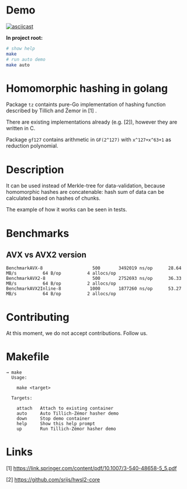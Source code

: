 # Demo

[![asciicast](https://asciinema.org/a/IArEDLTrQyabI3agSSpINoqNu.svg)](https://asciinema.org/a/IArEDLTrQyabI3agSSpINoqNu)

**In project root:**

```bash
# show help
make
# run auto demo
make auto
```

# Homomorphic hashing in golang

Package `tz` containts pure-Go implementation of hashing function described by Tillich and Źemor in [1] .

There are existing implementations already (e.g. [2]), however they are written in C.

Package `gf127` contains arithmetic in `GF(2^127)` with `x^127+x^63+1` as reduction polynomial.

# Description

It can be used instead of Merkle-tree for data-validation, because homomorphic hashes
are concatenable: hash sum of data can be calculated based on hashes of chunks.

The example of how it works can be seen in tests.

# Benchmarks

## AVX vs AVX2 version

```
BenchmarkAVX-8          	     500	   3492019 ns/op	  28.64 MB/s	      64 B/op	       4 allocs/op
BenchmarkAVX2-8         	     500	   2752693 ns/op	  36.33 MB/s	      64 B/op	       2 allocs/op
BenchmarkAVX2Inline-8   	    1000	   1877260 ns/op	  53.27 MB/s	      64 B/op	       2 allocs/op
```

# Contributing

At this moment, we do not accept contributions. Follow us.

# Makefile

```
→ make
  Usage:

    make <target>

  Targets:

    attach   Attach to existing container
    auto     Auto Tillich-Zémor hasher demo
    down     Stop demo container
    help     Show this help prompt
    up       Run Tillich-Zémor hasher demo
```

# Links

[1] https://link.springer.com/content/pdf/10.1007/3-540-48658-5_5.pdf

[2] https://github.com/srijs/hwsl2-core